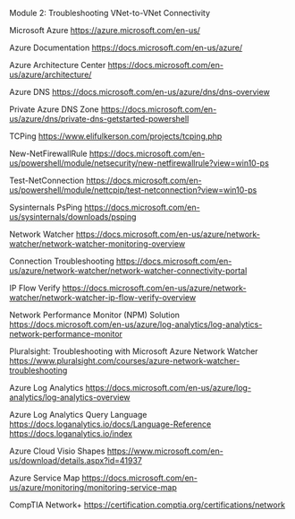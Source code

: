 Module 2: Troubleshooting VNet-to-VNet Connectivity

Microsoft Azure
https://azure.microsoft.com/en-us/

Azure Documentation
https://docs.microsoft.com/en-us/azure/

Azure Architecture Center
https://docs.microsoft.com/en-us/azure/architecture/

Azure DNS
https://docs.microsoft.com/en-us/azure/dns/dns-overview

Private Azure DNS Zone
https://docs.microsoft.com/en-us/azure/dns/private-dns-getstarted-powershell

TCPing
https://www.elifulkerson.com/projects/tcping.php

New-NetFirewallRule
https://docs.microsoft.com/en-us/powershell/module/netsecurity/new-netfirewallrule?view=win10-ps

Test-NetConnection
https://docs.microsoft.com/en-us/powershell/module/nettcpip/test-netconnection?view=win10-ps

Sysinternals PsPing
https://docs.microsoft.com/en-us/sysinternals/downloads/psping

Network Watcher
https://docs.microsoft.com/en-us/azure/network-watcher/network-watcher-monitoring-overview

Connection Troubleshooting
https://docs.microsoft.com/en-us/azure/network-watcher/network-watcher-connectivity-portal

IP Flow Verify
https://docs.microsoft.com/en-us/azure/network-watcher/network-watcher-ip-flow-verify-overview

Network Performance Monitor (NPM) Solution
https://docs.microsoft.com/en-us/azure/log-analytics/log-analytics-network-performance-monitor

Pluralsight: Troubleshooting with Microsoft Azure Network Watcher
https://www.pluralsight.com/courses/azure-network-watcher-troubleshooting

Azure Log Analytics
https://docs.microsoft.com/en-us/azure/log-analytics/log-analytics-overview

Azure Log Analytics Query Language
https://docs.loganalytics.io/docs/Language-Reference
https://docs.loganalytics.io/index

Azure Cloud Visio Shapes
https://www.microsoft.com/en-us/download/details.aspx?id=41937

Azure Service Map
https://docs.microsoft.com/en-us/azure/monitoring/monitoring-service-map

CompTIA Network+
https://certification.comptia.org/certifications/network